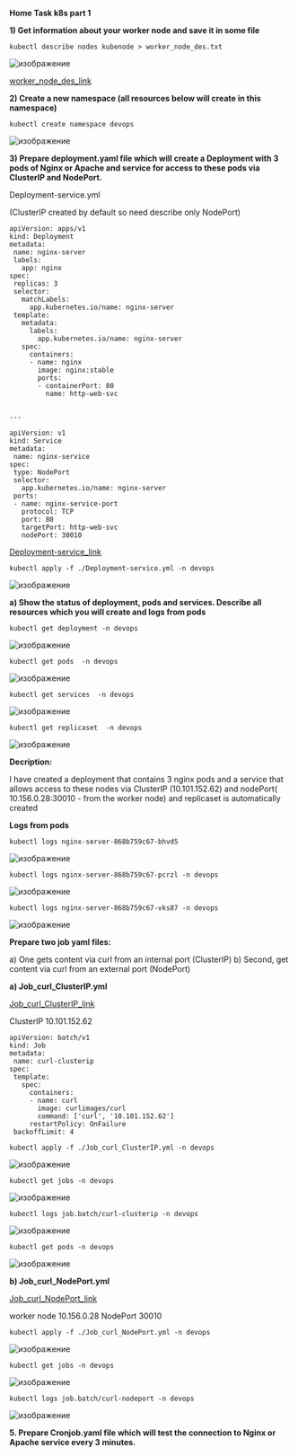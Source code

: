 **Home Task k8s part 1**

**1) Get information about your worker node and save it in some file**

```kubectl describe nodes kubenode > worker_node_des.txt```

![изображение](https://user-images.githubusercontent.com/97990456/216445817-d3dbc479-4354-4772-b022-73f83f4d624a.png)

[worker_node_des_link](files/worker_node_des.txt)


**2) Create a new namespace (all resources below will create in this namespace)**

```kubectl create namespace devops```

![изображение](https://user-images.githubusercontent.com/97990456/216450528-da4fa978-ee90-4326-bec0-65b290c2456a.png)

**3) Prepare deployment.yaml file which will create a Deployment with 3 pods of Nginx or Apache 
     and service for access to these pods via ClusterIP and NodePort.**
 
 Deployment-service.yml
 
 (ClusterIP created by default so need  describe only NodePort)
 
 ```
apiVersion: apps/v1
kind: Deployment
metadata:
  name: nginx-server
  labels:
    app: nginx
spec:
  replicas: 3
  selector:
    matchLabels:
      app.kubernetes.io/name: nginx-server
  template:
    metadata:
      labels:
        app.kubernetes.io/name: nginx-server
    spec:
      containers:
      - name: nginx
        image: nginx:stable
        ports:
        - containerPort: 80
          name: http-web-svc


---

apiVersion: v1
kind: Service
metadata:
  name: nginx-service
spec:
  type: NodePort
  selector:
    app.kubernetes.io/name: nginx-server
  ports:
  - name: nginx-service-port
    protocol: TCP
    port: 80
    targetPort: http-web-svc
    nodePort: 30010
 ```
 
 [Deployment-service_link](files/Deployment-service.yml)

```
kubectl apply -f ./Deployment-service.yml -n devops
```

![изображение](https://user-images.githubusercontent.com/97990456/216797001-49b6f39e-ecb0-4750-9002-2390af6dc1c6.png)


**a) Show the status of deployment, pods and services. Describe all resources which you will create and logs from pods**

```
kubectl get deployment -n devops
```
![изображение](https://user-images.githubusercontent.com/97990456/216797061-ee5f1129-8b15-4d34-8ab2-1eb0dd922dd7.png)

```
kubectl get pods  -n devops
```
![изображение](https://user-images.githubusercontent.com/97990456/216797080-7b80d3a1-8f3f-45dc-b612-f2ce275a64b4.png)

```
kubectl get services  -n devops
```

![изображение](https://user-images.githubusercontent.com/97990456/216797103-183056f1-d467-4a42-b2e7-e7db40ecef29.png)


```
kubectl get replicaset  -n devops
```

![изображение](https://user-images.githubusercontent.com/97990456/216797126-1e88e45f-20fb-4436-9682-bbe4ac39b1c4.png)

**Decription:**

I have created a deployment that contains 3 nginx pods and a service that allows access to these nodes via ClusterIP (10.101.152.62) and nodePort( 10.156.0.28:30010 - from the worker node) and replicaset is automatically created

**Logs from pods**

```
kubectl logs nginx-server-868b759c67-bhvd5
```

![изображение](https://user-images.githubusercontent.com/97990456/216797751-adf4fedc-6b07-4938-8bbd-1bab1f2192ed.png)


```
kubectl logs nginx-server-868b759c67-pcrzl -n devops
```

![изображение](https://user-images.githubusercontent.com/97990456/216797640-afaece39-3e0b-41ce-bf0e-0d49f820b185.png)

```
kubectl logs nginx-server-868b759c67-vks87 -n devops
```

![изображение](https://user-images.githubusercontent.com/97990456/216797684-859a123f-3f9e-45c3-a14d-983088b0367a.png)


**Prepare two job yaml files:**

 a) One gets content via curl from an internal port (ClusterIP)
 b) Second, get content via curl from an external port (NodePort)
 
 
 **a)  Job_curl_ClusterIP.yml**
 
 [Job_curl_ClusterIP_link](files/Job_curl_ClusterIP.yml)
 
ClusterIP  10.101.152.62
 
 ```
 apiVersion: batch/v1
kind: Job
metadata:
  name: curl-clusterip
spec:
  template:
    spec:
      containers:
      - name: curl
        image: curlimages/curl
        command: ['curl', '10.101.152.62']
      restartPolicy: OnFailure
  backoffLimit: 4
 ```
 
 ```
 kubectl apply -f ./Job_curl_ClusterIP.yml -n devops
 ```
 
 ![изображение](https://user-images.githubusercontent.com/97990456/216821814-2e36337b-3485-4176-b0ac-3837f76f4607.png)
 
 ```
 kubectl get jobs -n devops
 ```

![изображение](https://user-images.githubusercontent.com/97990456/216823691-8b2b40f1-2eb9-44c2-bfa5-57e7deb0533f.png)


 ```
 kubectl logs job.batch/curl-clusterip -n devops
 ```

![изображение](https://user-images.githubusercontent.com/97990456/216821903-62e053b0-a73a-4d39-abc9-de71c27559b3.png)

```
kubectl get pods -n devops
```

![изображение](https://user-images.githubusercontent.com/97990456/216821968-eb78e721-c01b-415b-b352-456ae4bb9ec7.png)


 **b) Job_curl_NodePort.yml**
 
 [Job_curl_NodePort_link](files/Job_curl_NodePort.yml)

 worker node 10.156.0.28 
 NodePort 30010 
 
 ```
 kubectl apply -f ./Job_curl_NodePort.yml -n devops
 ``` 
 
 ![изображение](https://user-images.githubusercontent.com/97990456/216823793-7abcce34-e6c7-45b4-b69a-1b33209ddef1.png)

 ```
 kubectl get jobs -n devops
 ```
 
 ![изображение](https://user-images.githubusercontent.com/97990456/216823895-f2364a66-bdb9-4c4d-bc68-7843ea40389f.png)
 
 ```
 kubectl logs job.batch/curl-nodeport -n devops
 ```
 
 ![изображение](https://user-images.githubusercontent.com/97990456/216824019-4f347938-f8cd-4db9-ab5c-3d180424c9f6.png)

 
 **5.  Prepare Cronjob.yaml file which will test the connection to Nginx or Apache service every 3 minutes.**
 
 
 
